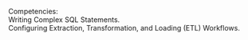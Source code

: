 Competencies: <br />
Writing Complex SQL Statements. <br />
Configuring Extraction, Transformation, and Loading (ETL) Workflows. <br />

